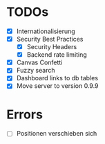 # TODOs

- [x] Internationalisierung
- [x] Security Best Practices
  - [x] Security Headers
  - [x] Backend rate limiting
- [x] Canvas Confetti
- [x] Fuzzy search
- [x] Dashboard links to db tables
- [x] Move server to version 0.9.9

# Errors

- [ ] Positionen verschieben sich
